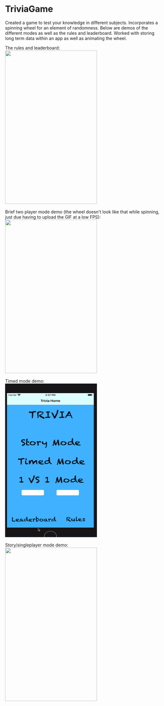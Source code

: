 # TriviaGame

Created a game to test your knowledge in different subjects. Incorporates a spinning wheel for an element of randomness. Below are demos of the different modes as well as the rules and leaderboard. Worked with storing long term data within an app as well as animating the wheel.

The rules and leaderboard:
<br>
<img src="https://github.com/matthewswitt/TriviaGame/blob/main/DemoTrivia/leaderboard_rules.gif" alt="" width="300" height="500">

Brief two player mode demo (the wheel doesn't look like that while spinning, just due having to upload the GIF at a low FPS):
<br>
<img src="https://github.com/matthewswitt/TriviaGame/blob/main/DemoTrivia/1v1.gif" alt="" width="300" height="500">

Timed mode demo:
<br>
<img src="https://github.com/matthewswitt/TriviaGame/blob/main/DemoTrivia/timed.gif" alt="" width="300" height="500">

Story/singleplayer mode demo:
<br>
<img src="https://github.com/matthewswitt/TriviaGame/blob/main/DemoTrivia/story.gif" alt="" width="300" height="500">
